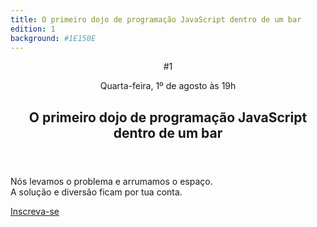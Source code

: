 ```yaml
---
title: O primeiro dojo de programação JavaScript dentro de um bar
edition: 1
background: #1E150E
---
```

<article>
    <div class="wrapper">
        <header>
            <div class="info">
                <span class="edition">#1</span>
                <p class="schedule">Quarta-feira, <time datetime="2012-08-01T19:00-03:00"><span class="date">1º de agosto</span> às <span class="hour">19h</span></time></p>
            </div>
            <h1>O primeiro dojo de programação JavaScript dentro de um bar</h1>
        </header>
        <p>Nós levamos o problema e arrumamos o espaço.<br> A solução e diversão ficam por tua conta.</p>
        <a href="//grifo.wufoo.com/forms/code-n-bier" class="btn" rel="external">Inscreva-se</a>
    </div>
</article>